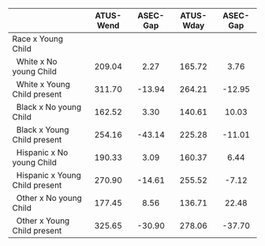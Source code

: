 
|                      |    ATUS-Wend |     ASEC-Gap |    ATUS-Wday |     ASEC-Gap |
| -------------------- | :----------: | :----------: | :----------: | :----------: |
| Race x Young Child   |              |              |              |              |
| &nbsp;&nbsp;White x No young Child |       209.04 |         2.27 |       165.72 |         3.76 |
| &nbsp;&nbsp;White x Young Child present |       311.70 |       -13.94 |       264.21 |       -12.95 |
| &nbsp;&nbsp;Black x No young Child |       162.52 |         3.30 |       140.61 |        10.03 |
| &nbsp;&nbsp;Black x Young Child present |       254.16 |       -43.14 |       225.28 |       -11.01 |
| &nbsp;&nbsp;Hispanic x No young Child |       190.33 |         3.09 |       160.37 |         6.44 |
| &nbsp;&nbsp;Hispanic x Young Child present |       270.90 |       -14.61 |       255.52 |        -7.12 |
| &nbsp;&nbsp;Other x No young Child |       177.45 |         8.56 |       136.71 |        22.48 |
| &nbsp;&nbsp;Other x Young Child present |       325.65 |       -30.90 |       278.06 |       -37.70 |

